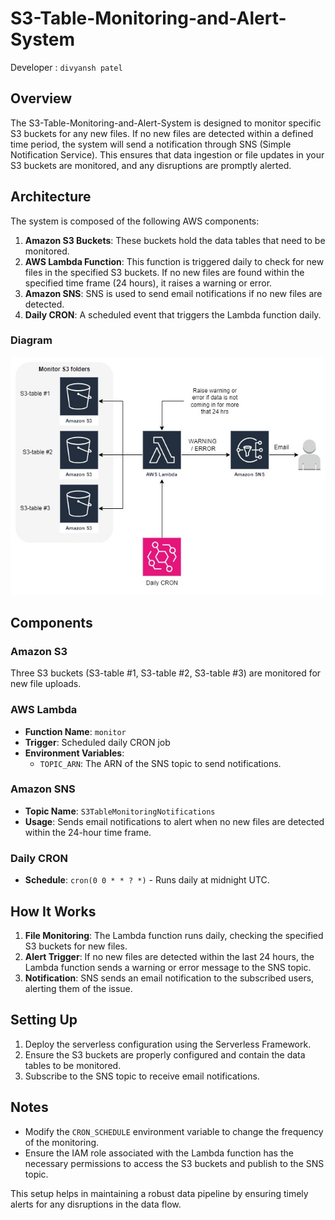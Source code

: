 # S3-Table-Monitoring-and-Alert-System
Developer : `divyansh patel`
## Overview


The S3-Table-Monitoring-and-Alert-System is designed to monitor specific S3 buckets for any new files. If no new files are detected within a defined time period, the system will send a notification through SNS (Simple Notification Service). This ensures that data ingestion or file updates in your S3 buckets are monitored, and any disruptions are promptly alerted.

## Architecture

The system is composed of the following AWS components:

1. **Amazon S3 Buckets**: These buckets hold the data tables that need to be monitored.
2. **AWS Lambda Function**: This function is triggered daily to check for new files in the specified S3 buckets. If no new files are found within the specified time frame (24 hours), it raises a warning or error.
3. **Amazon SNS**: SNS is used to send email notifications if no new files are detected.
4. **Daily CRON**: A scheduled event that triggers the Lambda function daily.

### Diagram

![Alt text](doc/diagram.png)

## Components

### Amazon S3
Three S3 buckets (S3-table #1, S3-table #2, S3-table #3) are monitored for new file uploads.

### AWS Lambda
- **Function Name**: `monitor`
- **Trigger**: Scheduled daily CRON job
- **Environment Variables**:
  - `TOPIC_ARN`: The ARN of the SNS topic to send notifications.

### Amazon SNS
- **Topic Name**: `S3TableMonitoringNotifications`
- **Usage**: Sends email notifications to alert when no new files are detected within the 24-hour time frame.

### Daily CRON
- **Schedule**: `cron(0 0 * * ? *)` - Runs daily at midnight UTC.


## How It Works

1. **File Monitoring**: The Lambda function runs daily, checking the specified S3 buckets for new files.
2. **Alert Trigger**: If no new files are detected within the last 24 hours, the Lambda function sends a warning or error message to the SNS topic.
3. **Notification**: SNS sends an email notification to the subscribed users, alerting them of the issue.

## Setting Up

1. Deploy the serverless configuration using the Serverless Framework.
2. Ensure the S3 buckets are properly configured and contain the data tables to be monitored.
3. Subscribe to the SNS topic to receive email notifications.

## Notes

- Modify the `CRON_SCHEDULE` environment variable to change the frequency of the monitoring.
- Ensure the IAM role associated with the Lambda function has the necessary permissions to access the S3 buckets and publish to the SNS topic.

This setup helps in maintaining a robust data pipeline by ensuring timely alerts for any disruptions in the data flow.
